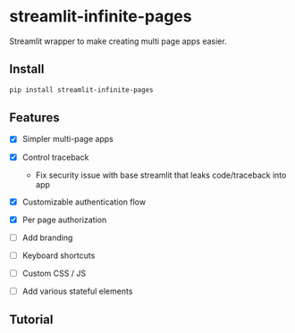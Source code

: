 # streamlit-infinite-pages

Streamlit wrapper to make creating multi page apps easier.

## Install

```sh
pip install streamlit-infinite-pages
```

## Features

- [x] Simpler multi-page apps
- [x] Control traceback
    - Fix security issue with base streamlit that leaks code/traceback into app
- [x] Customizable authentication flow
- [x] Per page authorization
- [ ] Add branding
- [ ] Keyboard shortcuts
- [ ] Custom CSS / JS
- [ ] Add various stateful elements


## Tutorial





<!--
Streamlit app template with minimal theme, keyboard shortcuts, and support for an arbitrary number of pages.


## Features

### Future

- Stripe Integration
- AWS Cognito Integration
- Sentry Integration
- Custom pages (combinations of other pages)
    - Saving custom page state
        - Could do via cookies, but st cookies components create insecure iframes
        - Instead, create interface_state save functions that user can define -->